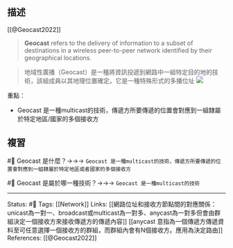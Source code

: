## 描述

[[@Geocast2022]]
> **Geocast** refers to the delivery of information to a subset of destinations in a wireless peer-to-peer network identified by their geographical locations.



> 地域性廣播（Geocast）是一種將資訊投遞到網路中一組特定目的地的技術，該組成員以其地理位置確定。它是一種特殊形式的多播位址
![](https://upload.wikimedia.org/wikipedia/commons/thumb/6/6a/Geocast.svg/400px-Geocast.svg.png)




重點：
- Geocast 是一種multicast的技術，傳遞方所要傳遞的位置會對應到一組隸屬於特定地區/國家的多個接收方

## 複習

#🧠 Geocast 是什麼？->->-> `Geocast 是一種multicast的技術，傳遞方所要傳遞的位置會對應到一組隸屬於特定地區或者國家的多個接收方`


#🧠 Geocast 是屬於哪一種技術？->->-> `Geocast 是一種multicast的技術`

---
Status: #🌱 
Tags:
[[Network]]
Links:
[[網路位址和接收方節點間的對應關係：unicast為一對一、broadcast或multicast為一對多、anycast為一對多但會由群組決定一個接收方來接收傳遞方的傳遞內容]]
[[anycast 意指為一個傳遞方傳遞資料至可任意選擇一個接收方的群組，而群組內會有N個接收方。應用為決定路由]]
References:
[[@Geocast2022]]